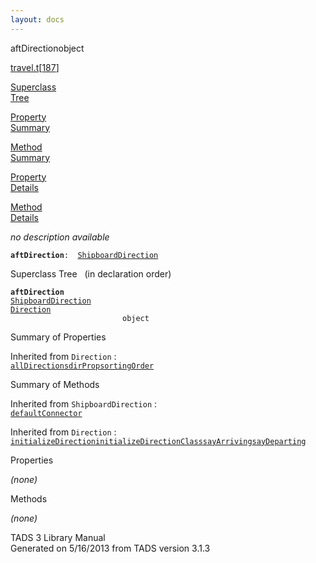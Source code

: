 ```yaml
---
layout: docs
---
```

<span class="title">aftDirection</span><span class="type">object</span>

[travel.t](../file/travel.t.html)\[[187](../source/travel.t.html#187)\]

[Superclass  
Tree](#_SuperClassTree_)

[Property  
Summary](#_PropSummary_)

[Method  
Summary](#_MethodSummary_)

[Property  
Details](#_Properties_)

[Method  
Details](#_Methods_)

<div class="fdesc">

*no description available*

**`aftDirection`**` :   `[`ShipboardDirection`](../object/ShipboardDirection.html)

</div>

<span id="_SuperClassTree_"></span>

<div class="mjhd">

<span class="hdln">Superclass Tree</span>   (in declaration order)

</div>

**`aftDirection`**  
[`ShipboardDirection`](../object/ShipboardDirection.html)  
[`Direction`](../object/Direction.html)  
`                         object`  
<span id="_PropSummary_"></span>

<div class="mjhd">

<span class="hdln">Summary of Properties</span>  

</div>





Inherited from `Direction` :  
[`allDirections`](../object/Direction.html#allDirections)[`dirProp`](../object/Direction.html#dirProp)[`sortingOrder`](../object/Direction.html#sortingOrder)

<span id="_MethodSummary_"></span>

<div class="mjhd">

<span class="hdln">Summary of Methods</span>  

</div>



Inherited from `ShipboardDirection` :  
[`defaultConnector`](../object/ShipboardDirection.html#defaultConnector)

Inherited from `Direction` :  
[`initializeDirection`](../object/Direction.html#initializeDirection)[`initializeDirectionClass`](../object/Direction.html#initializeDirectionClass)[`sayArriving`](../object/Direction.html#sayArriving)[`sayDeparting`](../object/Direction.html#sayDeparting)

<span id="_Properties_"></span>

<div class="mjhd">

<span class="hdln">Properties</span>  

</div>

*(none)* <span id="_Methods_"></span>

<div class="mjhd">

<span class="hdln">Methods</span>  

</div>

*(none)*

<div class="ftr">

TADS 3 Library Manual  
Generated on 5/16/2013 from TADS version 3.1.3

</div>
